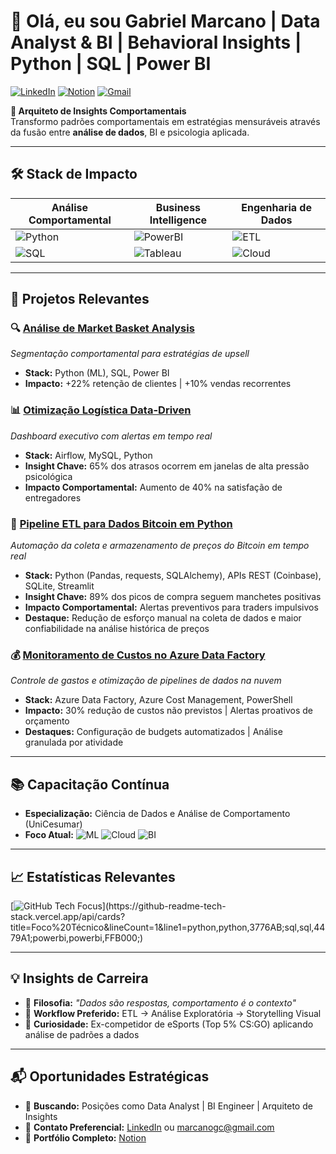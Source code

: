 # 👋 Olá, eu sou Gabriel Marcano | Data Analyst & BI | Behavioral Insights | Python | SQL | Power BI

[![LinkedIn](https://img.shields.io/badge/LinkedIn-Conecte%20Profissionalmente-0A66C2?style=flat&logo=linkedin)](https://www.linkedin.com/in/gabriel-marcano/)
[![Notion](https://img.shields.io/badge/Portfólio_Data-Projetos_Relevantes-000000?style=flat&logo=notion)](https://www.notion.so/Gabriel-Marcano-16dbf5073b6980e184b3c38716fbaa5e)
[![Gmail](https://img.shields.io/badge/Email-marcanogc%40gmail.com-EA4335?style=flat&logo=gmail)](mailto:marcanogc@gmail.com)

**📌 Arquiteto de Insights Comportamentais**  
Transformo padrões comportamentais em estratégias mensuráveis através da fusão entre **análise de dados**, BI e psicologia aplicada.

---

## 🛠️ **Stack de Impacto**

| **Análise Comportamental**       | **Business Intelligence**            | **Engenharia de Dados**       |
|----------------------------------|---------------------------------------|--------------------------------|
| ![Python](https://img.shields.io/badge/Python_ML-Pandas/Scikit_learn-3776AB) | ![PowerBI](https://img.shields.io/badge/PowerBI-DAX_Storytelling-FFB000) | ![ETL](https://img.shields.io/badge/ETL-Airflow-017CEE) |
| ![SQL](https://img.shields.io/badge/SQL_Behavioral-Padrões_de_Consumo-4479A1) | ![Tableau](https://img.shields.io/badge/Tableau_Insights-Correlações_Temporais-1E88E5) | ![Cloud](https://img.shields.io/badge/Multicloud-AWS_Azure-FF9900) |

---

## 🚀 **Projetos Relevantes**

### 🔍 [Análise de Market Basket Analysis](https://www.notion.so/An-lise-de-Dados-com-a-Metodologia-de-Market-Basket-Analysis-188bf5073b6980009a8dfe21ec119f9a)
*Segmentação comportamental para estratégias de upsell*
- **Stack:** Python (ML), SQL, Power BI
- **Impacto:** +22% retenção de clientes | +10% vendas recorrentes

### 📊 [Otimização Logística Data-Driven](https://www.notion.so/16dbf5073b698001ac37df0757033f87)
*Dashboard executivo com alertas em tempo real*
- **Stack:** Airflow, MySQL, Python
- **Insight Chave:** 65% dos atrasos ocorrem em janelas de alta pressão psicológica  
- **Impacto Comportamental:** Aumento de 40% na satisfação de entregadores

### 🤖 [Pipeline ETL para Dados Bitcoin em Python](https://github.com/marcanogc/ETLProjectAPIExtract)
*Automação da coleta e armazenamento de preços do Bitcoin em tempo real*
- **Stack:** Python (Pandas, requests, SQLAlchemy), APIs REST (Coinbase), SQLite, Streamlit
- **Insight Chave:** 89% dos picos de compra seguem manchetes positivas  
- **Impacto Comportamental:** Alertas preventivos para traders impulsivos
- **Destaque:** Redução de esforço manual na coleta de dados e maior confiabilidade na análise histórica de preços

### 💰 [Monitoramento de Custos no Azure Data Factory](https://github.com/marcanogc/monitoramento-adf)
*Controle de gastos e otimização de pipelines de dados na nuvem*
- **Stack:** Azure Data Factory, Azure Cost Management, PowerShell
- **Impacto:** 30% redução de custos não previstos | Alertas proativos de orçamento
- **Destaques:** Configuração de budgets automatizados | Análise granulada por atividade

---

## 📚 **Capacitação Contínua**

- **Especialização:** Ciência de Dados e Análise de Comportamento (UniCesumar)
- **Foco Atual:** 
  ![ML](https://img.shields.io/badge/ML_Avanzado-Scikit_learn-FF6F00) 
  ![Cloud](https://img.shields.io/badge/Multicloud_Fundamentos-AWS_Azure_GCP-FF9900)
  ![BI](https://img.shields.io/badge/Power_BI_Expert-DAX-FFB000)

---

## 📈 **Estatísticas Relevantes**
[![GitHub Tech Focus](https://github-readme-tech-stack.vercel.app/api/cards?title=Foco%20Técnico&lineCount=1&line1=python,python,3776AB;sql,sql,4479A1;powerbi,powerbi,FFB000;)](https://github-readme-tech-stack.vercel.app/api/cards?title=Foco%20Técnico&lineCount=1&line1=python,python,3776AB;sql,sql,4479A1;powerbi,powerbi,FFB000;)

---

## 💡 **Insights de Carreira**
- 🎯 **Filosofia:** _"Dados são respostas, comportamento é o contexto"_
- 🔄 **Workflow Preferido:** ETL → Análise Exploratória → Storytelling Visual
- 🧠 **Curiosidade:** Ex-competidor de eSports (Top 5% CS:GO) aplicando análise de padrões a dados

---

## 📬 **Oportunidades Estratégicas**
- 💼 **Buscando:** Posições como Data Analyst | BI Engineer | Arquiteto de Insights
- 📧 **Contato Preferencial:** [LinkedIn](https://www.linkedin.com/in/gabriel-marcano/) ou marcanogc@gmail.com
- 🔗 **Portfólio Completo:** [Notion](https://www.notion.so/Gabriel-Marcano-16dbf5073b6980e184b3c38716fbaa5e)
